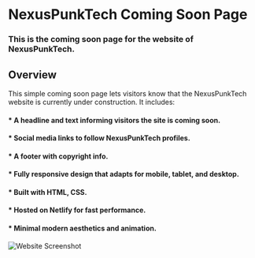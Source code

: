 # NexusPunkTech Coming Soon Page

### This is the coming soon page for the website of NexusPunkTech.

## Overview
This simple coming soon page lets visitors know that the NexusPunkTech website is currently under construction. It includes:

#### * A headline and text informing visitors the site is coming soon.
#### * Social media links to follow NexusPunkTech profiles.
#### * A footer with copyright info.
#### * Fully responsive design that adapts for mobile, tablet, and desktop.
#### * Built with HTML, CSS.
#### * Hosted on Netlify for fast performance.
#### * Minimal modern aesthetics and animation.

![Website Screenshot](/NexusPunkTech/assets/images/Screenshot.png)
